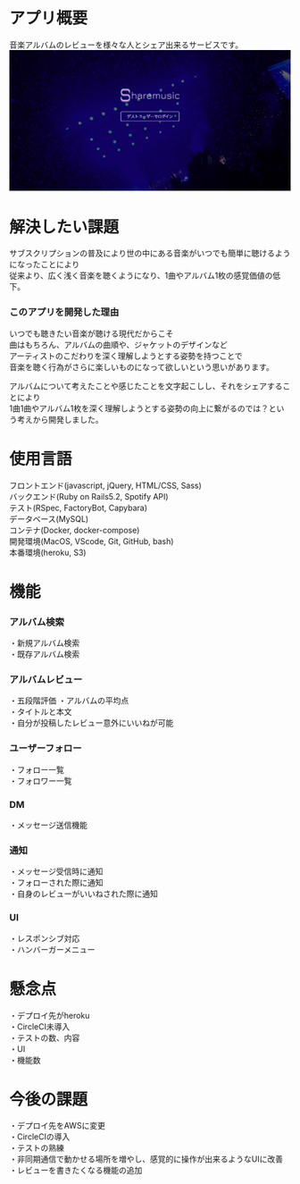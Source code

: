 # アプリ概要
音楽アルバムのレビューを様々な人とシェア出来るサービスです。
![](app/assets/images/readme.png)

# 解決したい課題
サブスクリプションの普及により世の中にある音楽がいつでも簡単に聴けるようになったことにより<br>
従来より、広く浅く音楽を聴くようになり、1曲やアルバム1枚の感覚価値の低下。

### このアプリを開発した理由
いつでも聴きたい音楽が聴ける現代だからこそ<br>
曲はもちろん、アルバムの曲順や、ジャケットのデザインなど<br>
アーティストのこだわりを深く理解しようとする姿勢を持つことで<br>
音楽を聴く行為がさらに楽しいものになって欲しいという思いがあります。

アルバムについて考えたことや感じたことを文字起こしし、それをシェアすることにより<br>
1曲1曲やアルバム1枚を深く理解しようとする姿勢の向上に繋がるのでは？という考えから開発しました。

# 使用言語
フロントエンド(javascript, jQuery, HTML/CSS, Sass)<br>
バックエンド(Ruby on Rails5.2, Spotify API)<br>
テスト(RSpec, FactoryBot, Capybara)<br>
データベース(MySQL)<br>
コンテナ(Docker, docker-compose)<br>
開発環境(MacOS, VScode, Git, GitHub, bash)<br>
本番環境(heroku, S3)

# 機能
### アルバム検索
・新規アルバム検索<br>
・既存アルバム検索

### アルバムレビュー
・五段階評価
・アルバムの平均点<br>
・タイトルと本文<br>
・自分が投稿したレビュー意外にいいねが可能

### ユーザーフォロー
・フォロー一覧<br>
・フォロワー一覧

### DM
・メッセージ送信機能

### 通知
・メッセージ受信時に通知<br>
・フォローされた際に通知<br>
・自身のレビューがいいねされた際に通知

### UI
・レスポンシブ対応<br>
・ハンバーガーメニュー

# 懸念点
・デプロイ先がheroku<br>
・CircleCI未導入<br>
・テストの数、内容<br>
・UI<br>
・機能数

# 今後の課題
・デプロイ先をAWSに変更<br>
・CircleCIの導入<br>
・テストの熟練<br>
・非同期通信で動かせる場所を増やし、感覚的に操作が出来るようなUIに改善<br>
・レビューを書きたくなる機能の追加

